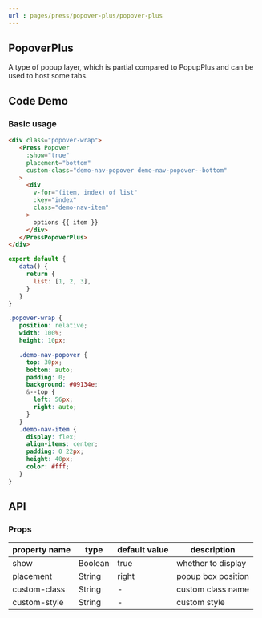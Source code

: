 ```yaml
---
url : pages/press/popover-plus/popover-plus
---
```


## PopoverPlus 

A type of popup layer, which is partial compared to PopupPlus and can be used to host some tabs.

## Code Demo

### Basic usage

```html
<div class="popover-wrap">
   <Press Popover
     :show="true"
     placement="bottom"
     custom-class="demo-nav-popover demo-nav-popover--bottom"
   >
     <div
       v-for="(item, index) of list"
       :key="index"
       class="demo-nav-item"
     >
       options {{ item }}
     </div>
   </PressPopoverPlus>
</div>
```

```js
export default {
   data() {
     return {
       list: [1, 2, 3],
     }
   }
}
```

```scss
.popover-wrap {
   position: relative;
   width: 100%;
   height: 10px;

   .demo-nav-popover {
     top: 30px;
     bottom: auto;
     padding: 0;
     background: #09134e;
     &--top {
       left: 56px;
       right: auto;
     }
   }
   .demo-nav-item {
     display: flex;
     align-items: center;
     padding: 0 22px;
     height: 40px;
     color: #fff;
   }
}
```

## API

### Props

| property name | type    | default value | description        |
| ------------- | ------- | ------------- | ------------------ |
| show          | Boolean | true          | whether to display |
| placement     | String  | right         | popup box position |
| custom-class  | String  | -             | custom class name  |
| custom-style  | String  | -             | custom style       |
